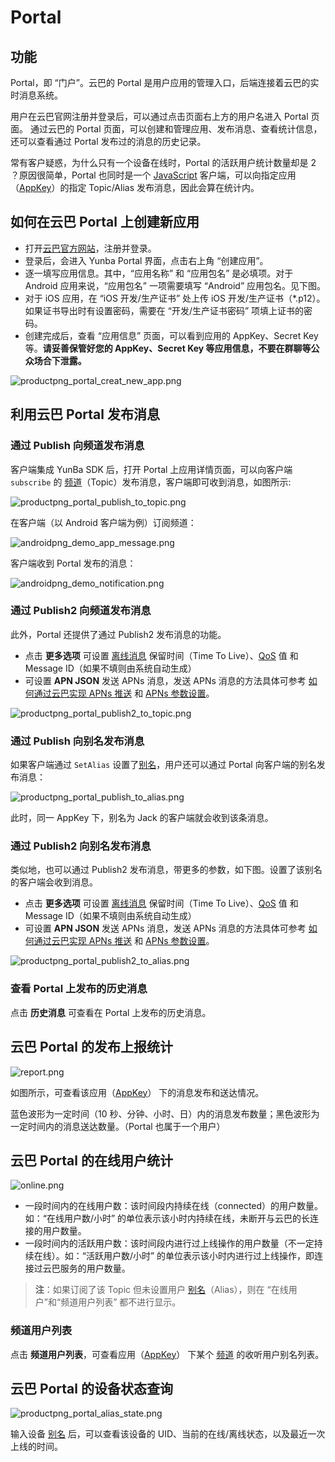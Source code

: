 # Portal

## 功能
Portal，即 “门户”。云巴的 Portal 是用户应用的管理入口，后端连接着云巴的实时消息系统。

用户在云巴官网注册并登录后，可以通过点击页面右上方的用户名进入 Portal 页面。 
通过云巴的 Portal 页面，可以创建和管理应用、发布消息、查看统计信息，还可以查看通过 Portal 发布过的消息的历史记录。

常有客户疑惑，为什么只有一个设备在线时，Portal 的活跃用户统计数量却是 2 ？原因很简单，Portal 也同时是一个 [JavaScript](https://github.com/yunba/yunba-javascript-sdk) 客户端，可以向指定应用（[AppKey](product_kb_app_key.md)）的指定 Topic/Alias 发布消息，因此会算在统计内。

## 如何在云巴 Portal 上创建新应用

- 打开[云巴官方网站](https://yunba.io)，注册并登录。
- 登录后，会进入 Yunba Portal 界面，点击右上角 “创建应用”。
- 逐一填写应用信息。其中，“应用名称” 和 “应用包名” 是必填项。对于 Android 应用来说，“应用包名” 一项需要填写 “Android” 应用包名。见下图。
- 对于 iOS 应用，在 “iOS 开发/生产证书” 处上传 iOS 开发/生产证书（*.p12）。如果证书导出时有设置密码，需要在 “开发/生产证书密码” 项填上证书的密码。
- 创建完成后，查看 “应用信息” 页面，可以看到应用的 AppKey、Secret Key 等。**请妥善保管好您的 AppKey、Secret Key 等应用信息，不要在群聊等公众场合下泄露。**

![productpng_portal_creat_new_app.png](https://raw.githubusercontent.com/yunba/docs/master/image/productpng_portal_creat_new_app.png)


## 利用云巴 Portal 发布消息

### 通过 Publish 向频道发布消息


客户端集成 YunBa SDK 后，打开 Portal 上应用详情页面，可以向客户端 `subscribe` 的 [频道](product_kb_topic_and_alias.md)（Topic）发布消息，客户端即可收到消息，如图所示:

![productpng_portal_publish_to_topic.png](https://raw.githubusercontent.com/yunba/docs/master/image/productpng_portal_publish_to_topic.png)

在客户端（以 Android 客户端为例）订阅频道：

![androidpng_demo_app_message.png](https://raw.githubusercontent.com/yunba/docs/master/image/androidpng_demo_app_message.png)

客户端收到 Portal 发布的消息：

![androidpng_demo_notification.png](https://raw.githubusercontent.com/yunba/docs/master/image/androidpng_demo_notification.png)

### 通过 Publish2 向频道发布消息

此外，Portal 还提供了通过 Publish2 发布消息的功能。

- 点击 **更多选项** 可设置 [离线消息](product_kb_offline_message.md) 保留时间（Time To Live）、[QoS](product_kb_qos.md) 值 和 Message ID（如果不填则由系统自动生成）
- 可设置 **APN JSON** 发送 APNs 消息，发送 APNs 消息的方法具体可参考 [如何通过云巴实现 APNs 推送](ios_kb_apns_implementation.md) 和 [APNs 参数设置](https://developer.apple.com/library/ios/documentation/NetworkingInternet/Conceptual/RemoteNotificationsPG/Chapters/TheNotificationPayload.html#//apple_ref/doc/uid/TP40008194-CH107-SW1)。

![productpng_portal_publish2_to_topic.png](https://raw.githubusercontent.com/yunba/docs/master/image/productpng_portal_publish2_to_topic.png)



### 通过 Publish 向别名发布消息


如果客户端通过 `SetAlias` 设置了[别名](product_kb_topic_and_alias.md)，用户还可以通过 Portal 向客户端的别名发布消息：

![productpng_portal_publish_to_alias.png](https://raw.githubusercontent.com/yunba/docs/master/image/productpng_portal_publish_to_alias.png)

此时，同一 AppKey 下，别名为 Jack 的客户端就会收到该条消息。

### 通过 Publish2 向别名发布消息

类似地，也可以通过 Publish2 发布消息，带更多的参数，如下图。设置了该别名的客户端会收到消息。

- 点击 **更多选项** 可设置 [离线消息](product_kb_offline_message.md) 保留时间（Time To Live）、[QoS](product_kb_qos.md) 值 和 Message ID（如果不填则由系统自动生成）
- 可设置 **APN JSON** 发送 APNs 消息，发送 APNs 消息的方法具体可参考 [如何通过云巴实现 APNs 推送](ios_kb_apns_implementation.md) 和 [APNs 参数设置](https://developer.apple.com/library/ios/documentation/NetworkingInternet/Conceptual/RemoteNotificationsPG/Chapters/TheNotificationPayload.html#//apple_ref/doc/uid/TP40008194-CH107-SW1)。

![productpng_portal_publish2_to_alias.png](https://raw.githubusercontent.com/yunba/docs/master/image/productpng_portal_publish2_to_alias.png)


### 查看 Portal 上发布的历史消息

点击 **历史消息** 可查看在 Portal 上发布的历史消息。


## 云巴 Portal 的发布上报统计

![report.png](https://raw.githubusercontent.com/yunba/docs/master/image/productpng_portal_publish_statistic.png)

如图所示，可查看该应用（[AppKey](product_kb_app_key.md)） 下的消息发布和送达情况。

蓝色波形为一定时间（10 秒、分钟、小时、日）内的消息发布数量；黑色波形为一定时间内的消息送达数量。（Portal 也属于一个用户）

## 云巴 Portal 的在线用户统计

![online.png](https://raw.githubusercontent.com/yunba/docs/master/image/productpng_portal_online_statistic.png)

- 一段时间内的在线用户数：该时间段内持续在线（connected）的用户数量。如：“在线用户数/小时” 的单位表示该小时内持续在线，未断开与云巴的长连接的用户数量。
- 一段时间内的活跃用户数：该时间段内进行过上线操作的用户数量（不一定持续在线）。如：“活跃用户数/小时” 的单位表示该小时内进行过上线操作，即连接过云巴服务的用户数量。

>**注**：如果订阅了该 Topic 但未设置用户 [别名](product_kb_topic_and_alias.md)（Alias），则在 “在线用户”和“频道用户列表” 都不进行显示。

### 频道用户列表

点击 **频道用户列表**，可查看应用（[AppKey](product_kb_app_key.md)） 下某个 [频道](product_kb_topic_and_alias.md) 的收听用户别名列表。


## 云巴 Portal 的设备状态查询

![productpng_portal_alias_state.png](https://raw.githubusercontent.com/yunba/docs/master/image/productpng_portal_alias_state.png)

输入设备 [别名](product_kb_topic_and_alias.md) 后，可以查看该设备的 UID、当前的在线/离线状态，以及最近一次上线的时间。
